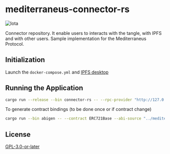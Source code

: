 # mediterraneus-connector-rs

![Iota](https://img.shields.io/badge/iota-29334C?style=for-the-badge&logo=iota&logoColor=white)

Connector repository. It enable users to interacts with the tangle, with IPFS and with other users. Sample implementation for the Mediterraneus Protocol.

## Initialization
Launch the `docker-compose.yml` and [IPFS desktop](https://docs.ipfs.tech/install/ipfs-desktop/)

## Running the Application
```sh
cargo run --release --bin connector-rs -- --rpc-provider "http://127.0.0.1:8545/" --chain-id 31337
```

To generate contract bindings (to be done once or if contract change)
```sh
cargo run --bin abigen -- --contract ERC721Base --abi-source "../mediterraneus-smart-contracts/artifacts/contracts/ERC721Base.sol/ERC721Base.json"
```

## License

[GPL-3.0-or-later](https://spdx.org/licenses/GPL-3.0-or-later.html)
